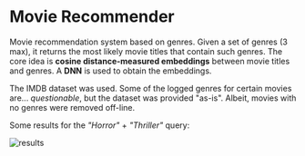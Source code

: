 # Movie Recommender

Movie recommendation system based on genres. Given a set of genres (3 max), it returns the most likely movie titles
that contain such genres. The core idea is **cosine distance-measured embeddings** between movie titles and genres. A **DNN** is used to obtain the embeddings.

The IMDB dataset was used. Some of the logged genres for certain movies are... _questionable_, but the dataset was provided "as-is". Albeit, movies with 
no genres were removed off-line.

Some results for the _"Horror"_ + _"Thriller"_ query:

![results](https://github.com/gone-still/ai/assets/8327505/ef74fb7c-b6fd-4b78-ac70-77aca2ec5592)
